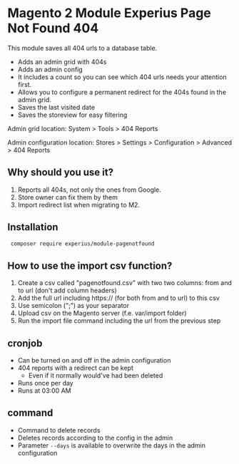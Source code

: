 # Magento 2 Module Experius Page Not Found 404

This module saves all 404 urls to a database table.

- Adds an admin grid with 404s
- Adds an admin config
- It includes a count so you can see which 404 urls needs your attention first.
- Allows you to configure a permanent redirect for the 404s found in the admin grid.
- Saves the last visited date
- Saves the storeview for easy filtering

Admin grid location: System > Tools > 404 Reports

Admin configuration location: Stores > Settings > Configuration > Advanced > 404 Reports

## Why should you use it?

1. Reports all 404s, not only the ones from Google. 
2. Store owner can fix them by them 
3. Import redirect list when migrating to M2.

## Installation

```bash
 composer require experius/module-pagenotfound
```

## How to use the import csv function?

1. Create a csv called "pagenotfound.csv" with two two columns: from and to url (don't add column headers)
2. Add the full url including https:// (for both from and to url) to this csv
3. Use semicolon (";") as your separator
4. Upload csv on the Magento server (f.e. var/import folder)
5. Run the import file command including the url from the previous step 


## cronjob

- Can be turned on and off in the admin configuration
- 404 reports with a redirect can be kept
  - Even if it normally would've had been deleted
- Runs once per day
- Runs at 03:00 AM

## command

- Command to delete records
- Deletes records according to the config in the admin
- Parameter `--days` is available to overwrite the days in the admin configuration
